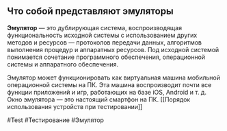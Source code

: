 ## **Что собой представляют эмуляторы** 

**Эмулятор** — это дублирующая система, воспроизводящая функциональность исходной системы с использованием других методов и ресурсов — протоколов передачи данных, алгоритмов выполнения процедур и аппаратных ресурсов. Под исходной системой понимается сочетание программного обеспечения, операционной системы и аппаратного обеспечения.

Эмулятор может функционировать как виртуальная машина мобильной операционной системы на ПК. Эта машина воспроизводит почти все функции приложений и игр, работающих на базе iOS, Android и т. д. Окно эмулятора — это настоящий смартфон на ПК.
[[Порядок использования устройств при тестировании]]

#Test #Тестирование #Эмулятор 